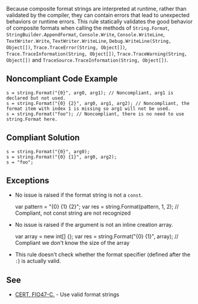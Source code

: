
Because composite format strings are interpreted at runtime, rather than validated by the compiler, they can contain errors that lead to unexpected behaviors or runtime errors. This rule statically validates the good behavior of composite formats when calling the methods of `String.Format`, `StringBuilder.AppendFormat`, `Console.Write`, `Console.WriteLine`, `TextWriter.Write`, `TextWriter.WriteLine`, `Debug.WriteLine(String, Object[])`, `Trace.TraceError(String, Object[])`, `Trace.TraceInformation(String, Object[])`, `Trace.TraceWarning(String, Object[])` and `TraceSource.TraceInformation(String, Object[])`.

## Noncompliant Code Example


    s = string.Format("{0}", arg0, arg1); // Noncompliant, arg1 is declared but not used.
    s = string.Format("{0} {2}", arg0, arg1, arg2); // Noncompliant, the format item with index 1 is missing so arg1 will not be used.
    s = string.Format("foo"); // Noncompliant, there is no need to use string.Format here.


## Compliant Solution


    s = string.Format("{0}", arg0);
    s = string.Format("{0} {1}", arg0, arg2);
    s = "foo";


## Exceptions

- No issue is raised if the format string is not a `const`.



    var pattern = "{0} {1} {2}";
    var res = string.Format(pattern, 1, 2); // Compliant, not const string are not recognized


- No issue is raised if the argument is not an inline creation array.



    var array = new int[] {};
    var res = string.Format("{0} {1}", array); // Compliant we don't know the size of the array


- This rule doesn't check whether the format specifier (defined after the `:`) is actually valid.


## See

- [CERT, FIO47-C.](https://wiki.sei.cmu.edu/confluence/x/J9YxBQ) - Use valid format strings


